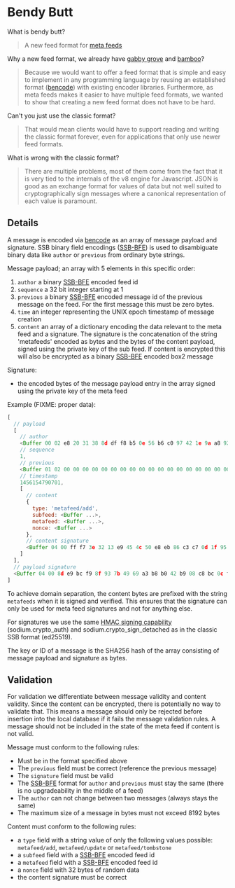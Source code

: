 # Bendy Butt

What is bendy butt?

> A new feed format for [meta feeds]

Why a new feed format, we already have [gabby grove] and [bamboo]?

> Because we would want to offer a feed format that is simple and easy
> to implement in any programming language by reusing an established
> format ([bencode]) with existing encoder libraries.  Furthermore, as
> meta feeds makes it easier to have multiple feed formats, we wanted
> to show that creating a new feed format does not have to be hard.

Can't you just use the classic format?

> That would mean clients would have to support reading and writing
> the classic format forever, even for applications that only use
> newer feed formats.

What is wrong with the classic format?

> There are multiple problems, most of them come from the fact that it
> is very tied to the internals of the v8 engine for Javascript. JSON
> is good as an exchange format for values of data but not well suited
> to cryptographically sign messages where a canonical representation
> of each value is paramount.

## Details

A message is encoded via [bencode] as an array of message payload and
signature.  SSB binary field encodings ([SSB-BFE]) is used to
disambiguate binary data like `author` or `previous` from ordinary
byte strings.

Message payload; an array with 5 elements in this specific order:

1) `author` a binary [SSB-BFE] encoded feed id
2) `sequence` a 32 bit integer starting at 1
3) `previous` a binary [SSB-BFE] encoded message id of the previous message
  on the feed. For the first message this must be zero bytes.
4) `time` an integer representing the UNIX epoch timestamp of message
  creation
5) `content` an array of a dictionary encoding the data relevant to the
  meta feed and a signature. The signature is the concatenation of the
  string 'metafeeds' encoded as bytes and the bytes of the content
  payload, signed using the private key of the sub feed. If content is
  encrypted this will also be encrypted as a binary [SSB-BFE] encoded
  box2 message

Signature:

- the encoded bytes of the message payload entry in the array signed
  using the private key of the meta feed

Example (FIXME: proper data):

```js
[
  // payload
  [
    // author
    <Buffer 00 02 e8 20 31 38 8d df f8 b5 0e 56 b6 c0 97 42 1e 9a a8 92 ec 04 e9 42 fa fd 31 dc 3d 2c 2e 3e 52 fd>,
    // sequence
    1,
    // previous
    <Buffer 01 02 00 00 00 00 00 00 00 00 00 00 00 00 00 00 00 00 00 00 00 00 00 00 00 00 00 00 00 00 00 00 00 00>,
    // timestamp
    1456154790701,
    [
      // content
      { 
        type: 'metafeed/add', 
        subfeed: <Buffer ...>, 
        metafeed: <Buffer ...>, 
        nonce: <Buffer ...>
      },
      // content signature
      <Buffer 04 00 ff f7 3e 32 13 e9 45 4c 50 e8 eb 86 c3 c7 0d 1f 95 dd d2 29 95 41 c5 3b fa 50 8c 8b a3 f1 3a 6f ce 33 9d ba 61 70 12 b5 83 99 4f 75 8c 60 a3 fa ... 16 more bytes> 
    ]
  ],
  // payload signature
  <Buffer 04 00 8d e9 bc f9 8f 93 7b 49 69 a3 b8 b0 42 b9 08 c8 bc 0c f3 2d 43 50 08 84 20 14 06 e7 06 bc 21 f0 ff 29 a1 fc f9 55 25 9f c1 ac e0 90 17 f1 33 6a ... 16 more bytes> 
]
```

To achieve domain separation, the content bytes are prefixed with the
string `metafeeds` when it is signed and verified.  This ensures that
the signature can only be used for meta feed signatures and not for
anything else.

For signatures we use the same [HMAC signing capability]
(sodium.crypto_auth) and sodium.crypto_sign_detached as in the classic
SSB format (ed25519).

The key or ID of a message is the SHA256 hash of the array consisting
of message payload and signature as bytes.

## Validation

For validation we differentiate between message validity and content
validity. Since the content can be encrypted, there is potentially no
way to validate that. This means a message should only be rejected
before insertion into the local database if it fails the message
validation rules. A message should not be included in the state of the
meta feed if content is not valid.

Message must conform to the following rules:

 - Must be in the format specified above
 - The `previous` field must be correct (reference the previous message)
 - The `signature` field must be valid
 - The [SSB-BFE] format for `author` and `previous` must stay the same
(there is no upgradeability in the middle of a feed)
 - The `author` can not change between two messages (always stays the same)
 - The maximum size of a message in bytes must not exceed 8192 bytes

Content must conform to the following rules:

 - a `type` field with a string value of only the following values
   possible: `metafeed/add`, `metafeed/update` or `metafeed/tombstone`
 - a `subfeed` field with a [SSB-BFE] encoded feed id
 - a `metafeed` field with a [SSB-BFE] encoded feed id
 - a `nonce` field with 32 bytes of random data
 - the content signature must be correct


[SSB]: https://github.com/ssbc/
[gabby grove]: https://github.com/ssbc/ssb-spec-drafts/tree/master/drafts/draft-ssb-core-gabbygrove/00
[bamboo]: https://github.com/AljoschaMeyer/bamboo
[meta feeds]: https://github.com/ssb-ngi-pointer/ssb-meta-feed-spec
[SSB-BFE]: https://github.com/ssb-ngi-pointer/ssb-binary-field-encodings
[HMAC signing capability]: https://github.com/ssb-js/ssb-keys#signobjkeys-hmac_key-obj
[bencode]: https://en.wikipedia.org/wiki/Bencode
